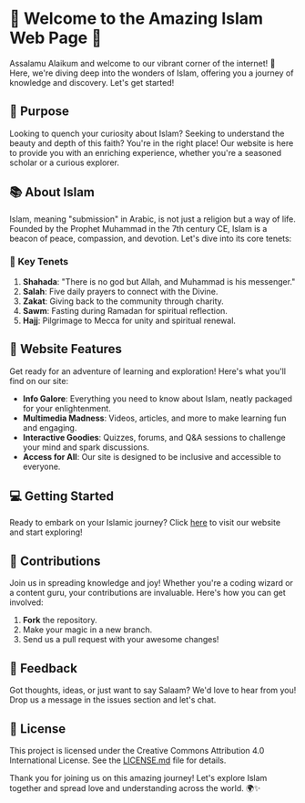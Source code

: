 # 🕌 Welcome to the Amazing Islam Web Page 🕌

Assalamu Alaikum and welcome to our vibrant corner of the internet! 🌟 Here, we're diving deep into the wonders of Islam, offering you a journey of knowledge and discovery. Let's get started!

## 🌟 Purpose
Looking to quench your curiosity about Islam? Seeking to understand the beauty and depth of this faith? You're in the right place! Our website is here to provide you with an enriching experience, whether you're a seasoned scholar or a curious explorer.

## 📚 About Islam
Islam, meaning "submission" in Arabic, is not just a religion but a way of life. Founded by the Prophet Muhammad in the 7th century CE, Islam is a beacon of peace, compassion, and devotion. Let's dive into its core tenets:

### 🔑 Key Tenets
1. **Shahada**: "There is no god but Allah, and Muhammad is his messenger."
2. **Salah**: Five daily prayers to connect with the Divine.
3. **Zakat**: Giving back to the community through charity.
4. **Sawm**: Fasting during Ramadan for spiritual reflection.
5. **Hajj**: Pilgrimage to Mecca for unity and spiritual renewal.

## 🚀 Website Features
Get ready for an adventure of learning and exploration! Here's what you'll find on our site:
- **Info Galore**: Everything you need to know about Islam, neatly packaged for your enlightenment.
- **Multimedia Madness**: Videos, articles, and more to make learning fun and engaging.
- **Interactive Goodies**: Quizzes, forums, and Q&A sessions to challenge your mind and spark discussions.
- **Access for All**: Our site is designed to be inclusive and accessible to everyone.

## 💻 Getting Started
Ready to embark on your Islamic journey? Click [here](https://islam.enduryx.com) to visit our website and start exploring!

## 🎉 Contributions
Join us in spreading knowledge and joy! Whether you're a coding wizard or a content guru, your contributions are invaluable. Here's how you can get involved:
1. **Fork** the repository.
2. Make your magic in a new branch.
3. Send us a pull request with your awesome changes!

## 📢 Feedback
Got thoughts, ideas, or just want to say Salaam? We'd love to hear from you! Drop us a message in the issues section and let's chat.

## 📜 License
This project is licensed under the Creative Commons Attribution 4.0 International License. See the [LICENSE.md](LICENSE.md) file for details.

Thank you for joining us on this amazing journey! Let's explore Islam together and spread love and understanding across the world. 🌍✨
